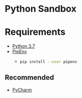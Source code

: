 Python Sandbox
==============

# Requirements
* [Python 3.7](https://www.python.org/downloads/)
* [PipEnv](https://github.com/pypa/pipenv) 
    * ```sh
      pip install --user pipenv
      ```
## Recommended
* [PyCharm](https://www.jetbrains.com/pycharm/)
